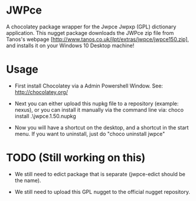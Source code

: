 ﻿# JWPce
A chocolatey package wrapper for the Jwpce Jwpxp (GPL) dictionary application. This nugget package downloads the JWPce zip file from Tanos's webpage [http://www.tanos.co.uk/jlpt/extras/jwpce/jwpce150.zip], and installs it on your Windows 10 Desktop machine!

# Usage
* First install Chocolatey via a Admin Powershell Window. See: http://chocolatey.org/

* Next you can either upload this nupkg file to a repository (example: nexus), or you can install it manually via the command line via:
  choco  install  .\jwpce.1.50.nupkg

* Now you will have a shortcut on the desktop, and a shortcut in the start menu. If you want to uninstall, just do "choco uninstall jwpce"

# TODO (Still working on this)
* We still need to edict package that is separate (jwpce-edict should be the name).

* We still need to upload this GPL nugget to the official nugget repository.